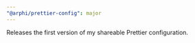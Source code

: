 ```yaml
---
"@arphi/prettier-config": major
---
```


Releases the first version of my shareable Prettier configuration.
